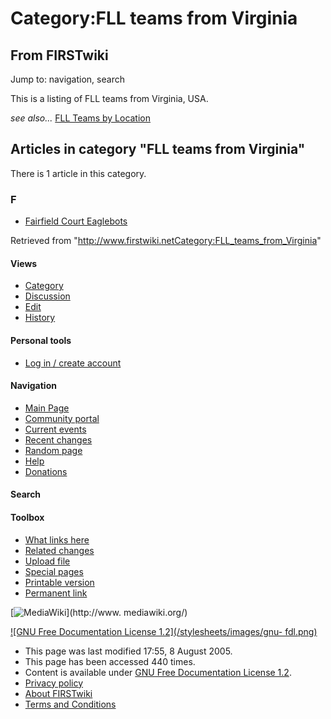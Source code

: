 # Category:FLL teams from Virginia

## From FIRSTwiki

Jump to: navigation, search

This is a listing of FLL teams from Virginia, USA.

_see also..._ [FLL Teams by Location](FLL_Teams_by_Location "FLL
Teams by Location")

## Articles in category "FLL teams from Virginia"

There is 1 article in this category.

### F

- [Fairfield Court Eaglebots](Fairfield_Court_Eaglebots "Fairfield Court Eaglebots")

Retrieved from "<http://www.firstwiki.netCategory:FLL_teams_from_Virginia>"

#### Views

- [Category](Category:FLL_teams_from_Virginia)
- [Discussion](/index.php?title=Category_talk:FLL_teams_from_Virginia&action=edit)
- [Edit](/index.php?title=Category:FLL_teams_from_Virginia&action=edit)
- [History](/index.php?title=Category:FLL_teams_from_Virginia&action=history)

#### Personal tools

- [Log in / create account](/index.php?title=Special:Userlogin&returnto=Category:FLL_teams_from_Virginia)

[](Main_Page "Main Page")

#### Navigation

- [Main Page](Main_Page)
- [Community portal](FIRSTwiki:Community_portal)
- [Current events](Current_events)
- [Recent changes](Special:Recentchanges)
- [Random page](Special:Random)
- [Help](Help:Contents)
- [Donations](FIRSTwiki:Site_support)

#### Search

#### Toolbox

- [What links here](Special:Whatlinkshere/Category:FLL_teams_from_Virginia)
- [Related changes](Special:Recentchangeslinked/Category:FLL_teams_from_Virginia)
- [Upload file](Special:Upload)
- [Special pages](Special:Specialpages)
- [Printable version](/index.php?title=Category:FLL_teams_from_Virginia&printable=yes)
- [Permanent link](/index.php?title=Category:FLL_teams_from_Virginia&oldid=40635)

[![MediaWiki](/skins/common/images/poweredby_mediawiki_88x31.png)](http://www.
mediawiki.org/)

[![GNU Free Documentation License 1.2](/stylesheets/images/gnu-
fdl.png)](http://www.gnu.org/copyleft/fdl.html)

- This page was last modified 17:55, 8 August 2005.
- This page has been accessed 440 times.
- Content is available under [GNU Free Documentation License 1.2](http://www.gnu.org/copyleft/fdl.html "http://www.gnu.org/copyleft/fdl.html").
- [Privacy policy](FIRSTwiki:Privacy_policy "FIRSTwiki:Privacy policy")
- [About FIRSTwiki](FIRSTwiki:About "FIRSTwiki:About")
- [Terms and Conditions](FIRSTwiki:Terms_and_conditions "FIRSTwiki:Terms and conditions")
